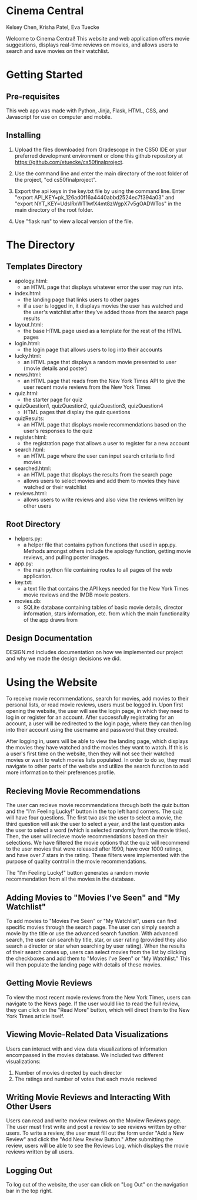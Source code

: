 # Cinema Central
Kelsey Chen, Krisha Patel, Eva Tuecke

Welcome to Cinema Central! This website and web application offers movie suggestions, displays real-time reviews on movies, and allows users to search and save movies on their watchlist. 

# Getting Started

## Pre-requisites
This web app was made with Python, Jinja, Flask, HTML, CSS, and Javascript for use on computer and mobile.

## Installing
1. Upload the files downloaded from Gradescope in the CS50 IDE or your preferred development environment or clone this github repository at https://github.com/etuecke/cs50finalproject.

2. Use the command line and enter the main directory of the root folder of the project, "cd cs50finalproject".

3. Export the api keys in the key.txt file by using the command line. Enter "export API_KEY=pk_126ad0f16a4440abbd2524ec7f394a03" and "export NYT_KEY=UdslRxWT1wfX4mt8zWgpX7v5gOADWTos" in the main directory of the root folder. 

4. Use "flask run" to view a local version of the file.

# The Directory 

## Templates Directory
* apology.html: 
    - an HTML page that displays whatever error the user may run into.
* index.html: 
    - the landing page that links users to other pages
    - if a user is logged in, it displays movies the user has watched and the user's watchlist after they've added those from the search page results
* layout.html:
    - the base HTML page used as a template for the rest of the HTML pages
* login.html: 
    - the login page that allows users to log into their accounts
* lucky.html:
    - an HTML page that displays a random movie presented to user (movie details and poster)
* news.html:
    - an HTML page that reads from the New York Times API to give the user recent movie reviews from the New York Times 
* quiz.html: 
    - the starter page for quiz
* quizQuestion1, quizQuestion2, quizQuestion3, quizQuestion4
    - HTML pages that display the quiz questions
* quizResults:
    - an HTML page that displays movie recommendations based on the user's responses to the quiz
* register.html:
    - the registration page that allows a user to register for a new account
* search.html: 
    - an HTML page where the user can input search criteria to find movies
* searched.html: 
    - an HTML page that displays the results from the search page
    - allows users to select movies and add them to movies they have watched or their watchlist
* reviews.html:
    - allows users to write reviews and also view the reviews written by other users

## Root Directory
* helpers.py: 
    - a helper file that contains python functions that used in app.py. Methods amongst others include the apology function, getting movie reviews, and pulling poster images. 
* app.py: 
    - the main python file containing routes to all pages of the web application. 
* key.txt: 
    - a text file that contains the API keys needed for the New York Times movie reviews and the IMDB movie posters. 
* movies.db: 
    - SQLite database containing tables of basic movie details, director information, stars information, etc. from which the main functionality of the app draws from

## Design Documentation
DESIGN.md includes documentation on how we implemented our project and why we made the design decisions we did. 

# Using the Website 
To receive movie recommendations, search for movies, add movies to their personal lists, or read movie reviews, users must be logged in. Upon first opening the website, the user will see the login page, in which they need to log in or register for an account. After successfully registrating for an account, a user will be redirected to the login page, where they can then log into their account using the username and password that they created. 

After logging in, users will be able to view the landing page, which displays the movies they have watched and the movies they want to watch. If this is a user's first time on the website, then they will not see their watched movies or want to watch movies lists populated. In order to do so, they must navigate to other parts of the website and utilize the search function to add more information to their preferences profile. 

## Recieving Movie Recommendations
The user can recieve movie recommendations through both the quiz button and the "I'm Feeling Lucky!" button in the top left hand corners. The quiz will have four questions. The first two ask the user to select a movie, the third question will ask the user to select a year, and the last question asks the user to select a word (which is selected randomly from the movie titles). Then, the user will recieve movie recommendations based on their selections. We have filtered the movie options that the quiz will recommend to the user movies that were released after 1990, have over 1000 ratings, and have over 7 stars in the rating. These filters were implemented with the purpose of quality control in the movie recommendations.

The "I'm Feeling Lucky!" button generates a random movie recommendation from all the movies in the database. 

## Adding Movies to "Movies I've Seen" and "My Watchlist" 
To add movies to "Movies I've Seen" or "My Watchlist", users can find specific movies through the search page. The user can simply search a movie by the title or use the advanced search function. With advanced search, the user can search by title, star, or user rating (provided they also search a director or star when searching by user rating). When the results of their search comes up, users can select movies from the list by clicking the checkboxes and add them to "Movies I've Seen" or "My Watchlist." This will then populate the landing page with details of these movies. 

## Getting Movie Reviews
To view the most recent movie reviews from the New York Times, users can navigate to the News page. If the user would like to read the full review, they can click on the "Read More" button, which will direct them to the New York Times article itself.

## Viewing Movie-Related Data Visualizations
Users can interact with and view data visualizations of information encompassed in the movies database. We included two different visualizations: 
1. Number of movies directed by each director 
2. The ratings and number of votes that each movie recieved 

## Writing Movie Reviews and Interacting With Other Users
Users can read and write moview reviews on the Moview Reviews page. The user must first write and post a review to see reviews written by other users. To write a review, the user must fill out the form under "Add a New Review" and click the "Add New Review Button." After submitting the review, users will be able to see the Reviews Log, which displays the movie reviews written by all users. 

## Logging Out
To log out of the website, the user can click on "Log Out" on the navigation bar in the top right.
